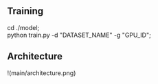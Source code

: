 ## Training
cd ./model;
<br> python train.py -d "DATASET_NAME" -g "GPU_ID";

## Architecture
!(main/architecture.png)
